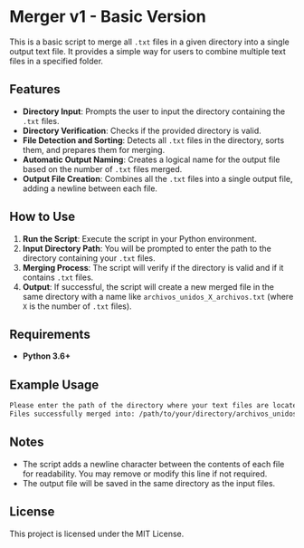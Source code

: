 # Merger v1 - Basic Version

This is a basic script to merge all `.txt` files in a given directory into a single output text file. It provides a simple way for users to combine multiple text files in a specified folder.

## Features

- **Directory Input**: Prompts the user to input the directory containing the `.txt` files.
- **Directory Verification**: Checks if the provided directory is valid.
- **File Detection and Sorting**: Detects all `.txt` files in the directory, sorts them, and prepares them for merging.
- **Automatic Output Naming**: Creates a logical name for the output file based on the number of `.txt` files merged.
- **Output File Creation**: Combines all the `.txt` files into a single output file, adding a newline between each file.

## How to Use

1. **Run the Script**: Execute the script in your Python environment.
2. **Input Directory Path**: You will be prompted to enter the path to the directory containing your `.txt` files.
3. **Merging Process**: The script will verify if the directory is valid and if it contains `.txt` files.
4. **Output**: If successful, the script will create a new merged file in the same directory with a name like `archivos_unidos_X_archivos.txt` (where `X` is the number of `.txt` files).

## Requirements

- **Python 3.6+**

## Example Usage

```sh
Please enter the path of the directory where your text files are located: /path/to/your/directory
Files successfully merged into: /path/to/your/directory/archivos_unidos_3_archivos.txt
```

## Notes

- The script adds a newline character between the contents of each file for readability. You may remove or modify this line if not required.
- The output file will be saved in the same directory as the input files.

## License

This project is licensed under the MIT License.
